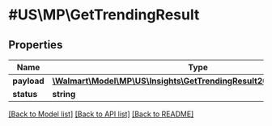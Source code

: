 # #US\MP\GetTrendingResult

## Properties

Name | Type | Description | Notes
------------ | ------------- | ------------- | -------------
**payload** | [**\Walmart\Model\MP\US\Insights\GetTrendingResult200ResponsePayload**](GetTrendingResult200ResponsePayload.md) |  | [optional]
**status** | **string** |  | [optional]


[[Back to Model list]](../) [[Back to API list]](../../Api/US/MP) [[Back to README]](../../README.md)

